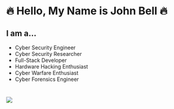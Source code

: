 #
# :fire: Hello, My Name is **John Bell** :fire:
## I am a...
* Cyber Security Engineer
* Cyber Security Researcher
* Full-Stack Developer
* Hardware Hacking Enthusiast
* Cyber Warfare Enthusiast
* Cyber Forensics Engineer
# 
![](https://freeiconshop.com/wp-content/uploads/edd/lock-solid.png)
